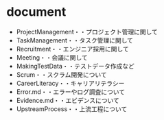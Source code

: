 # document
 - ProjectManagement・・プロジェクト管理に関して
 - TaskManagement・・タスク管理に関して
 - Recruitment・・エンジニア採用に関して
 - Meeting・・会議に関して
 - MakingTestData・・テストデータ作成など
 - Scrum・・スクラム開発について
 - CareerLiteracy・・キャリアリテラシー
 - Error.md・・エラーやログ調査について
 - Evidence.md・・エビデンスについて
 - UpstreamProcess・・上流工程について
